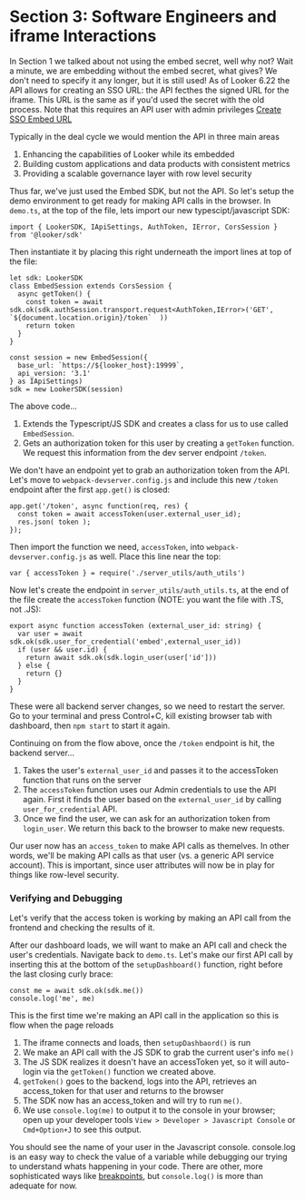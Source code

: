 
# Section 3: Software Engineers and iframe Interactions

In Section 1 we talked about not using the embed secret, well why not? Wait a minute, we are embedding without the embed secret, what gives? We don't need to specify it any longer, but it is still used! As of Looker 6.22 the API allows for creating an SSO URL:  the API fecthes the signed URL for the iframe.  This URL is the same as if you'd used the secret with the old process.  Note that this requires an API user with admin privileges [Create SSO Embed URL](https://docs.looker.com/reference/api-and-integration/api-reference/v3.1/auth#create_sso_embed_url)

Typically in the deal cycle we would mention the API in three main areas

1. Enhancing the capabilities of Looker while its embedded
2. Building custom applications and data products with consistent metrics
3. Providing a scalable governance layer with row level security


Thus far, we've just used the Embed SDK, but not the API.  So let's setup the demo environment to get ready for making API calls in the browser. In `demo.ts`, at the top of the file, lets import our new typescipt/javascript SDK:

```
import { LookerSDK, IApiSettings, AuthToken, IError, CorsSession } from '@looker/sdk'
```


Then instantiate it by placing this right underneath the import lines at top of the file:

```
let sdk: LookerSDK
class EmbedSession extends CorsSession {
  async getToken() {
    const token = await sdk.ok(sdk.authSession.transport.request<AuthToken,IError>('GET', `${document.location.origin}/token`  ))
    return token
  }
}

const session = new EmbedSession({
  base_url: `https://${looker_host}:19999`,
  api_version: '3.1'
} as IApiSettings)
sdk = new LookerSDK(session)
```

The above code...

1. Extends the Typescript/JS SDK and creates a class for us to use called `EmbedSession`.
2. Gets an authorization token for this user by creating a `getToken` function. We request this information from the dev server endpoint `/token`.

 We don't have an endpoint yet to grab an authorization token from the API.  Let's move to `webpack-devserver.config.js` and include this new `/token` endpoint after the first `app.get()` is closed:

```
app.get('/token', async function(req, res) {
  const token = await accessToken(user.external_user_id);
  res.json( token );
});
```

 Then import the function we need, `accessToken`, into `webpack-devserver.config.js` as well. Place this line near the top:

```
var { accessToken } = require('./server_utils/auth_utils')
```

 Now let's create the endpoint in `server_utils/auth_utils.ts`, at the end of the file create the `accessToken` function (NOTE:  you want the file with .TS, not .JS):

```
export async function accessToken (external_user_id: string) {
  var user = await sdk.ok(sdk.user_for_credential('embed',external_user_id))
  if (user && user.id) {
    return await sdk.ok(sdk.login_user(user['id']))
  } else {
    return {}
  }
}
```

 These were all backend server changes, so we need to restart the server. Go to your terminal and press Control+C, kill existing browser tab with dashboard, then `npm start` to start it again.

 Continuing on from the flow above, once the `/token` endpoint is hit, the backend server...

1. Takes the user's `external_user_id` and passes it to the accessToken function that runs on the server
2. The `accessToken` function uses our Admin credentials to use the API again. First it finds the user based on the `external_user_id` by calling `user_for_credential` API.
3. Once we find the user, we can ask for an authorization token from `login_user`. We return this back to the browser to make new requests.

Our user now has an `access_token` to make API calls as themelves.  In other words, we'll be making API calls as that user (vs. a generic API service account).  This is important, since user attributes will now be in play for things like row-level security.

### Verifying and Debugging

Let's verify that the access token is working by making an API call from the frontend and checking the results of it.

After our dashboard loads, we will want to make an API call and check the user's credentials. Navigate back to `demo.ts`.  Let's make our first API call by inserting this at the bottom of the `setupDashboard()` function, right before the last closing curly brace:

```
const me = await sdk.ok(sdk.me())
console.log('me', me)
```

This is the first time we're making an API call in the application so this is flow when the page reloads

1. The iframe connects and loads, then `setupDashbaord()` is run
2. We make an API call with the JS SDK to grab the current user's info `me()`
3. The JS SDK realizes it doesn't have an accessToken yet, so it will auto-login via the `getToken()` function we created above.
4. `getToken()` goes to the backend, logs into the API, retrieves an access_token for that user and returns to the browser
5. The SDK now has an access_token and will try to run `me()`.
6. We use `console.log(me)` to output it to the console in your browser; open up your developer tools `View > Developer > Javascript Console` or `Cmd+Option+J` to see this output.

You should see the name of your user in the Javascript console. console.log is an easy way to check the value of a variable while debugging our trying to understand whats happening in your code. There are other, more sophisticated ways like [breakpoints](https://developers.google.com/web/tools/chrome-devtools/javascript/breakpoints), but `console.log()` is more than adequate for now.
